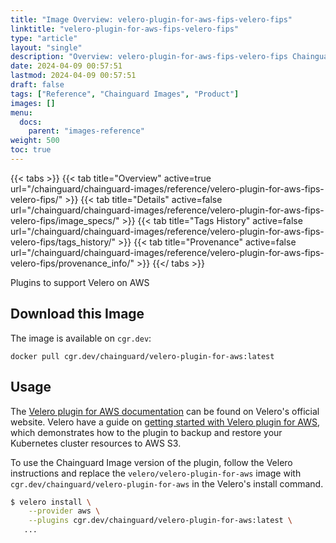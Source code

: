 ```yaml
---
title: "Image Overview: velero-plugin-for-aws-fips-velero-fips"
linktitle: "velero-plugin-for-aws-fips-velero-fips"
type: "article"
layout: "single"
description: "Overview: velero-plugin-for-aws-fips-velero-fips Chainguard Image"
date: 2024-04-09 00:57:51
lastmod: 2024-04-09 00:57:51
draft: false
tags: ["Reference", "Chainguard Images", "Product"]
images: []
menu: 
  docs: 
    parent: "images-reference"
weight: 500
toc: true
---
```


{{< tabs >}}
{{< tab title="Overview" active=true url="/chainguard/chainguard-images/reference/velero-plugin-for-aws-fips-velero-fips/" >}}
{{< tab title="Details" active=false url="/chainguard/chainguard-images/reference/velero-plugin-for-aws-fips-velero-fips/image_specs/" >}}
{{< tab title="Tags History" active=false url="/chainguard/chainguard-images/reference/velero-plugin-for-aws-fips-velero-fips/tags_history/" >}}
{{< tab title="Provenance" active=false url="/chainguard/chainguard-images/reference/velero-plugin-for-aws-fips-velero-fips/provenance_info/" >}}
{{</ tabs >}}



<!--overview:start-->
Plugins to support Velero on AWS
<!--overview:end-->

<!--getting:start-->
## Download this Image
The image is available on `cgr.dev`:

```
docker pull cgr.dev/chainguard/velero-plugin-for-aws:latest
```
<!--getting:end-->

<!--body:start-->

##  Usage

The [Velero plugin for AWS documentation](https://velero.io/plugins/) can be found on Velero's official website. Velero have a guide on [getting started with Velero plugin for AWS](https://github.com/vmware-tanzu/velero-plugin-for-aws#setup), which demonstrates how to the plugin to backup and restore your Kubernetes cluster resources to AWS S3.  

To use the Chainguard Image version of the plugin, follow the Velero instructions and replace the `velero/velero-plugin-for-aws` image with `cgr.dev/chainguard/velero-plugin-for-aws` in the Velero's install command.  

```bash
$ velero install \
    --provider aws \
    --plugins cgr.dev/chainguard/velero-plugin-for-aws:latest \
   ...
```
<!--body:end-->

